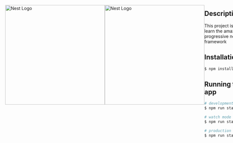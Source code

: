 <div style="display: flex; flex-direction: row;justify-content:space-around">
    <p >
    <a href="http://nestjs.com/" target="blank"><img src="https://nestjs.com/img/logo_text.svg" width="320" alt="Nest Logo" /></a>
  </p>
  <p >
    <a href="http://nestjs.com/" target="blank"><img src="https://avatars2.githubusercontent.com/u/20165699?s=400&v=4" width="320" alt="Nest Logo" /></a>
  </p>
 <div>

## Description

This project is to learn the amazing progressive node framework

## Installation

```bash
$ npm install
```

## Running the app

```bash
# development
$ npm run start

# watch mode
$ npm run start:dev

# production mode
$ npm run start:prod
```

